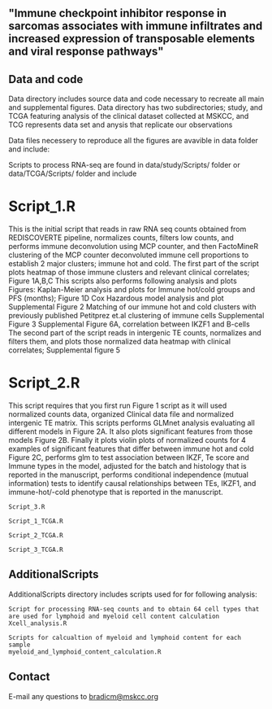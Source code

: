 ## "Immune checkpoint inhibitor response in sarcomas associates with immune infiltrates and increased expression of transposable elements and viral response pathways" 

## Data and code
Data directory includes source data and code necessary to recreate all main and supplemental figures.
Data directory has two subdirectories; study, and TCGA featuring analysis of the clinical dataset collected at MSKCC,
and TCG represents data set and anysis that replicate our observations


Data files necessery to reproduce all the figures are avavible in data folder and include: 

Scripts to process RNA-seq are found in data/study/Scripts/ folder or data/TCGA/Scripts/ folder and include


# Script_1.R 

This is the initial script that reads in raw RNA seq counts obtained from REDISCOVERTE pipeline, normalizes counts, filters low counts, 
and performs immune deconvolution using MCP counter, and then FactoMineR clustering of the MCP counter deconvoluted immune cell proportions
to establish 2 major clusters; immune hot and cold. The first part of the script plots heatmap of those immune 
clusters and relevant clinical correlates; Figure 1A,B,C
This scripts also performs following analysis and plots Figures:
Kaplan-Meier analysis and plots for Immune hot/cold groups and PFS (months); Figure 1D
Cox Hazardous model analysis and plot Supplemental Figure 2 
Matching of our immune hot and cold clusters with previously published Petitprez et.al clustering of immune cells Supplemental Figure 3
Supplemental Figure 6A, correlation between IKZF1 and B-cells
The second part of the script reads in intergenic TE counts, normalizes and filters them, and plots those normalized data heatmap with clinical correlates; Supplemental figure 5


# Script_2.R

This script requires that you first run Figure 1 script as it will used normalized counts data, organized Clinical data file and normalized intergenic TE matrix. This scripts performs GLMnet analysis evaluating all different models in Figure 2A. It also plots significant features from 
those models Figure 2B. Finally it plots violin plots of normalized counts for 4 examples of significant features that differ between immune hot and cold Figure 2C, performs glm to test association between IKZF, Te score and Immune types in the model, adjusted for the batch and histology that is reported in the manuscript, performs conditional independence (mutual information) tests to identify causal relationships between TEs, IKZF1, and immune-hot/-cold phenotype that is reported in the manuscript.





```
Script_3.R
```

```
Script_1_TCGA.R
```

```
Script_2_TCGA.R
```

```
Script_3_TCGA.R
```

## AdditionalScripts
AdditionalScripts directory includes scripts used for for following analysis: 

```
Script for processing RNA-seq counts and to obtain 64 cell types that are used for lymphoid and myeloid cell content calculation
Xcell_analysis.R

Scripts for calcualtion of myeloid and lymphoid content for each sample
myeloid_and_lymphoid_content_calculation.R

```


## Contact
E-mail any questions to bradicm@mskcc.org


